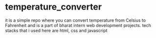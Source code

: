 # temperature_converter
it is a simple repo where you can convert temperature from Celsius to Fahrenheit and is a part of bharat intern web development projects. tech stacks that i used here are html, css and javascript

